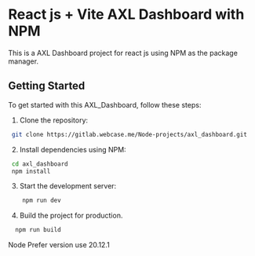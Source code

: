 # React js + Vite AXL Dashboard with NPM

This is a AXL Dashboard project for react js using NPM as the package manager.

## Getting Started

To get started with this AXL_Dashboard, follow these steps:

1. Clone the repository:

  ```bash
   git clone https://gitlab.webcase.me/Node-projects/axl_dashboard.git
  ```

2. Install dependencies using NPM:

 ```bash
  cd axl_dashboard
  npm install
```

3. Start the development server:

```bash
    npm run dev
```

4. Build the project for production.

```bash
  npm run build
```
Node Prefer version use 20.12.1
